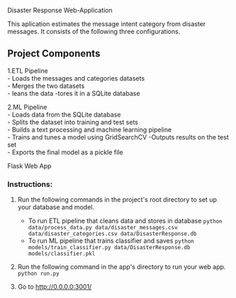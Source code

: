 Disaster Response Web-Application

This aplication estimates the message intent category from disaster messages.
It consists of the following three configurations.

## Project Components  
1.ETL Pipeline   
    - Loads the messages and categories datasets  
    - Merges the two datasets  
    - leans the data -tores it in a SQLite database  

2.ML Pipeline  
    - Loads data from the SQLite database  
    - Splits the dataset into training and test sets  
    - Builds a text processing and machine learning pipeline  
    - Trains and tunes a model using GridSearchCV -Outputs results on the test set  
    - Exports the final model as a pickle file  

Flask Web App  


### Instructions:
1. Run the following commands in the project's root directory to set up your database and model.

    - To run ETL pipeline that cleans data and stores in database
        `python data/process_data.py data/disaster_messages.csv data/disaster_categories.csv data/DisasterResponse.db`
    - To run ML pipeline that trains classifier and saves
        `python models/train_classifier.py data/DisasterResponse.db models/classifier.pkl`

2. Run the following command in the app's directory to run your web app.
    `python run.py`

3. Go to http://0.0.0.0:3001/
